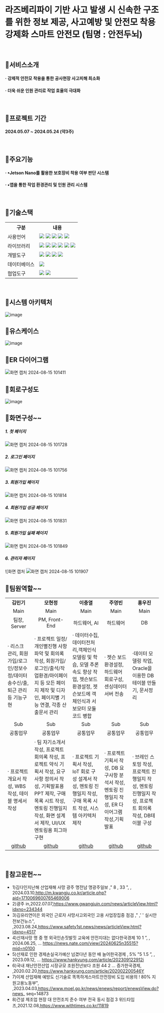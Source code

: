 # 라즈베리파이 기반 사고 발생 시 신속한 구조를 위한 정보 제공, 사고예방 및 안전모 착용 강제화 스마트 안전모   (팀명 : 안전두뇌)<br/>
<br/>

## 📌서비스소개
#### · 강제적 안전모 착용을 통한 공사현장 사고피해 최소화<br/>
#### · 더욱 쉬운 인원 관리로 작업 효율의 극대화<br/>
<br/>

## 📌프로젝트 기간
#### 2024.05.07 ~ 2024.05.24 (약3주)
<br/>

## 📌주요기능
#### · ▪Jetson Nano를 활용한 보호장비 착용 여부 판단 시스템<br/>
#### · ▪앱을 통한 작업 환경관리 및 인원 관리 시스템<br/>
<br/>

## 📌기술스택
<table>
    <tr>
        <th>구분</th>
        <th>내용</th>
    </tr>
    <tr>
        <td>사용언어</td>
        <td>
          <img src="https://img.shields.io/badge/Python-3776AB?style=for-the-badge&logo=Python&logoColor=white"/>
          <img src="https://img.shields.io/badge/Java-00599C?style=for-the-badge&logo=Java&logoColor=white"/> 
          <img src="https://img.shields.io/badge/JavaScript-F7DF1E?style=for-the-badge&logo=JavaScript&logoColor=white"/>
           <img src="https://img.shields.io/badge/SQL-00599C?style=for-the-badge&logo=SQL&logoColor=white"/>
          <img src="https://img.shields.io/badge/Node.js-339933?style=for-the-badge&logo=Node.js&logoColor=white"/>
        </td>
    </tr>
    <tr>
        <td>라이브러리</td>
        <td>
          <img src="https://img.shields.io/badge/ReactNative-00599C?style=for-the-badge&logo=ReactNative&logoColor=white"/>
            <img src="https://img.shields.io/badge/Mediapipe-00599C?style=for-the-badge&logo=Mediapipe&logoColor=white"/>
            <img src="https://img.shields.io/badge/YoloV7-00599C?style=for-the-badge&logo=YoloV7&logoColor=white"/>
            <img src="https://img.shields.io/badge/OpenCV-00599C?style=for-the-badge&logo=OpenCV&logoColor=white"/>
            <img src="https://img.shields.io/badge/TensorFlow-00599C?style=for-the-badge&logo=TensorFlow&logoColor=white"/>
            <img src="https://img.shields.io/badge/JetPack -00599C?style=for-the-badge&logo=JetPack&logoColor=white"/>
    </tr>
    <tr>
        <td>개발도구</td>
        <td>
            <img src="https://img.shields.io/badge/VisualStudioCode-00599C?style=for-the-badge&logo=VisualStudioCode&logoColor=white"/>
            <img src="https://img.shields.io/badge/Roboflow-00599C?style=for-the-badge&logo=Roboflow&logoColor=white"/>
            <img src="https://img.shields.io/badge/Colab -00599C?style=for-the-badge&logo=Colab&logoColor=white"/>
             <img src="https://img.shields.io/badge/Android-00599C?style=for-the-badge&logo=Android&logoColor=white"/>
        </td>
    </tr>
    <tr>
        <td>데이터베이스</td>
        <td>
            <img src="https://img.shields.io/badge/Oracle 11g-F80000?style=for-the-badge&logo=Oracle&logoColor=white"/>
        </td>
    </tr>
    <tr>
        <td>협업도구</td>
        <td>
            <img src="https://img.shields.io/badge/Git-F05032?style=for-the-badge&logo=Git&logoColor=white"/>
            <img src="https://img.shields.io/badge/GitHub-181717?style=for-the-badge&logo=GitHub&logoColor=white"/>
        </td>
    </tr>
</table>
<br/>


## 📌시스템 아키텍처
![image](https://github.com/user-attachments/assets/597e841a-8d18-47b9-be00-64d309547d30)
<br/>

## 📌유스케이스
![image](https://github.com/user-attachments/assets/04962989-60d4-42a7-b2a4-61579910e41b)
<br/>

## 📌ER 다이어그램
![화면 캡처 2024-08-15 101411](https://github.com/user-attachments/assets/4387d39c-c992-4706-81b6-81b6e6d0d01b)
<br/>

## 📌회로구성도
![image](https://github.com/user-attachments/assets/b2e98340-715d-4d71-9b81-c5a03a53011c)
<br/>

## 📌화면구성~~
##### 1. 첫 페이지<br/>
![화면 캡처 2024-08-15 101728](https://github.com/user-attachments/assets/e9eeb079-08ed-40a8-94a9-cc1d4886bd96)
##### 2. 로그인 페이지<br/>
![화면 캡처 2024-08-15 101756](https://github.com/user-attachments/assets/fdbefdc4-4ad5-4c64-aa22-40bf532a0afc)
##### 3. 회원가입 페이지<br/>
![화면 캡처 2024-08-15 101814](https://github.com/user-attachments/assets/93eb1805-d969-4669-a229-0045c74b95ea)
##### 4. 회원가입 성공 페이지<br/>
![화면 캡처 2024-08-15 101831](https://github.com/user-attachments/assets/0db0703f-8943-4590-8472-68b57a9b57c7)
<br/>
##### 5. 회원가입 실패 페이지<br/>
![화면 캡처 2024-08-15 101849](https://github.com/user-attachments/assets/6a897b8c-f161-4a6b-8c67-2575845b579b)
<br/>
##### 6. 관리자 페이지<br/>
![화면 캡처 ![화면 캡처 2024-08-15 101907](https://github.com/user-attachments/assets/20a73db4-55c8-4b52-a226-7e6c4ba644e3)
<br/>



## 📌팀원역할~~
<table>
  <tr>
    <td align="center"><strong>김민기</strong></td>
    <td align="center"><strong>모현정</strong></td>
    <td align="center"><strong>이충열</strong></td>
    <td align="center"><strong>주영빈</strong></td>
    <td align="center"><strong>홍우진</strong></td>
  </tr>
 <tr>
    <td align="center">Main</td>
    <td align="center">Main</td>
    <td align="center">Main</td>
    <td align="center">Main</td>
    <td align="center">Main</td>
  </tr>
 <tr>
    <td align="center">팀장, Server</td>
    <td align="center">PM, Front-End </td>
    <td align="center">하드웨어, AI</td>
    <td align="center">하드웨어</td>
    <td align="center">DB</td>
  </tr>
 <tr>
    <td>· 리스크 관리, 회원가입/로그인/정보수정/데이터 송수신/출,퇴근 관리 등 기능구현</td>
    <td>· 프로젝트 일정/개인별진행 사항 파악 및 회의록 작성, 회원가입/로그인/출석/작업환경/마이페이지 등 모든 페이지 제작 및 디자인, 페이지별 기능 연결, 각종 산출문서 관리 </td>
    <td>· 데이터수집,데이터전처리,객체인식 모델링 및 학습, 모델 추론속도 향상 작업, 젯슨보드 환경설정, 젯슨보드에 객체인식과 서보모터 모듈 코드 병합</td>
    <td>· 젯슨 보드 환경설정, 하드웨어 회로구성,센싱데이터 서버 전송</td>
    <td>·데이터 모델링 작업, Oracle을 이용한 DB 테이블 만들기, 문서정리</td>
  </tr>
 <tr>
    <td align="center">Sub</td>
    <td align="center">Sub</td>
    <td align="center">Sub</td>
    <td align="center">Sub</td>
    <td align="center">Sub</td>
  </tr>
 <tr>
    <td align="center">공통업무</td>
    <td align="center">공통업무</td>
    <td align="center">공통업무</td>
    <td align="center">공통업무</td>
    <td align="center">공통업무</td>
  </tr>
 <tr>
    <td>· 프로젝트 개요서 작성, WBS 작성, 테이블 명세서 작성</td>
    <td>· 팀 자기소개서 작성, 프로젝트 회의록 작성, 프로젝트 약식 기획서 작성, 요구사항 정의서 작성, 기획발표용 PPT 제작, 구매 목록 시트 작성, 멘토링 진행일지 작성, 화면 설계서 제작, UI/UX 멘토링용 피그마 구현    </td>
    <td>· 프로젝트 기획서 작성, IoT 회로 구성 설계서 작성, 멘토링 진행일지 작성,구매 목록 시트 작성, 시스템 아키텍처 제작</td>
    <td>· 프로젝트기획서 작성, DB 요구사항 분석서 작성, 멘토링 진행일지 작성, ER 다이어그램 작성,기획발표   </td>
    <td>· 브레인 스토밍 작성, 프로젝트 진행일지 작성, 멘토링 진행일지 작성, 프로젝트 회의록 작성, DB테이블 구성</td>
  </tr>
  <tr>
    <td align="center"><a href="https://github.com/MINKIKING" target='_blank'>github</a></td>
    <td align="center"><a href="https://github.com/mohyunjeong" target='_blank'>github</a></td>
    <td align="center"><a href="https://github.com/yeolchung" target='_blank'>github</a></td>
    <td align="center"><a href="https://github.com/yb1882" target='_blank'>github</a></td>
    <td align="center"><a href="https://github.com/02childgood" target='_blank'>github</a></td>
  </tr>
</table>
<br/>

## 📌참고문헌~~
- 1)김다인지난해 산업재해 사망 광주 명전남 명광주일보 ," 8 , 33 ", , 
2024.03.10,http://m.kwangju.co.kr/article.php?aid=1710069600765469006
 - 2)광주 in,2022.07.07,https://www.gwangjuin.com/news/articleView.html?idxno=234344
 - 3)김유리연이은 외국인 근로자 사망사고외국인 고용 사업장집중 점검  ," ,' '
실시안전보건뉴스", ,2023.08.24,https://www.safety1st.news/news/articleView.html?idxno=4517
- 4)산재사망 명 중 명 외국인손짓발짓 교육에 안전지대는 없다한국경제 10 1 ”, , 2024.06.25, …
 https://news.nate.com/view/20240625n35515?mid=n0100
 - 5)산재로 인한 경제손실국가예산 넘겼다년 동안 배 늘어한국경제 , 5% "5 1.5 ”, , 2023.09.12, …
 https://www.hankyung.com/article/202309122912i
 - 6)국내 재난안전산업 시장규모 조원전년보다 조원  44 2 …
증가한국경제, ,2020.02.20,https://www.hankyung.com/article/202002200546Y
- 7)이제 산업재해 예방도 신기술로 똑똑하게스마트안전장비 도입 비용의  ! 80% 
지원고용노동부", ,2023.04.03,https://www.moel.go.kr/news/enews/report/enewsView.do?news_
 seq=14873
 - 8)건설 제조업 현장 대 안전조치 준수 여부 전국 동시 점검  3
위드타임즈,2021.12.08,https://www.withtimes.co.kr/11819

